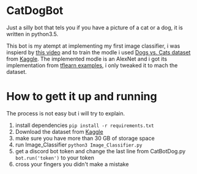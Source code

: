 # CatDogBot
Just a silly bot that tels you if you have a picture of a cat or a dog, it is written in python3.5.

This bot is my atempt at implementing my first image classifier, i was inspierd by [this video](https://www.youtube.com/watch?v=cAICT4Al5Ow) and to train the modle i used [Dogs vs. Cats dataset](https://www.kaggle.com/c/dogs-vs-cats) from [Kaggle](https://www.kaggle.com). The implemented modle is an AlexNet and i got its implementation from [tflearn examples](https://github.com/tflearn/tflearn/blob/master/examples/images/alexnet.py), i only tweaked it to mach the dataset.

# How to gett it up and running
The process is not easy but i will try to explain.
1. install dependencies `pip install -r requirements.txt`
2. Download the dataset from [Kaggle](https://www.kaggle.com/c/dogs-vs-cats/data)
3. make sure you have more than 30 GB of storage space
4. run Image_Classifier `python3 Image_Classifier.py`
5. get a discord bot token and change the last line from CatBotDog.py `bot.run('token')` to your token
6. cross your fingers you didn't make a mistake
